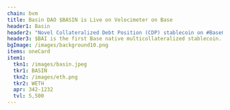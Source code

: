 ```yaml
---
chain: bvm
title: Basin DAO $BASIN is Live on Velocimeter on Base
header1: Basin
header2: "Novel Collateralized Debt Position (CDP) stablecoin on #BaseChain"
header3: $BAI is the first Base native multicollateralized stablecoin.
bgImage: /images/background10.png
items: oneCard
item1:
  tkn1: /images/basin.jpeg
  tkr1: BASIN
  tkn2: /images/eth.png
  tkr2: WETH
  apr: 342-1232
  tvl: 5,500
---
```

